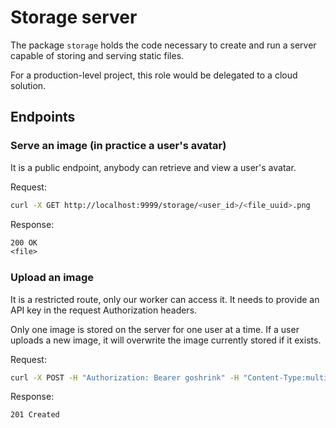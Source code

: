 # Storage server

The package `storage` holds the code necessary to create and run a server capable of storing and serving static files.

For a production-level project, this role would be delegated to a cloud solution.

## Endpoints

### Serve an image (in practice a user's avatar)

It is a public endpoint, anybody can retrieve and view a user's avatar.

Request:

```sh
curl -X GET http://localhost:9999/storage/<user_id>/<file_uuid>.png
```

Response:

```txt
200 OK
<file>
```

### Upload an image

It is a restricted route, only our worker can access it. It needs to provide an API key in the request Authorization headers.

Only one image is stored on the server for one user at a time. If a user uploads a new image, it will overwrite the image currently stored if it exists.

Request:

```sh
curl -X POST -H "Authorization: Bearer goshrink" -H "Content-Type:multipart/form-data" -F "upload=@fixtures/sample.png" http://localhost:9998/storage/avatar
```

Response:

```txt
201 Created
```
